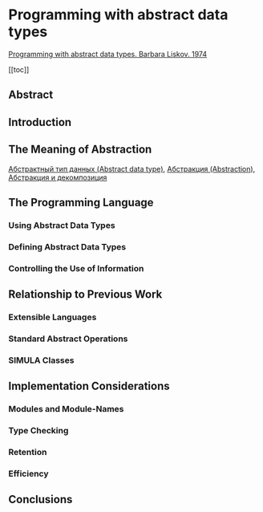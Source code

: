 # Programming with abstract data types

[Programming with abstract data types. Barbara Liskov. 1974](https://algorithms.way23.ru/20221017223629.html)

[[toc]]

## Abstract

## Introduction

## The Meaning of Abstraction

[Абстрактный тип данных (Abstract data type)](20221023123217.md), [Абстракция (Abstraction)](20221029234239.md), [Абстракция и декомпозиция](20221029235132.md)

## The Programming Language

### Using Abstract Data Types

### Defining Abstract Data Types

### Controlling the Use of Information

## Relationship to Previous Work

### Extensible Languages

### Standard Abstract Operations

### SIMULA Classes

## Implementation Considerations

### Modules and Module-Names

### Type Checking

### Retention

### Efficiency

## Conclusions
